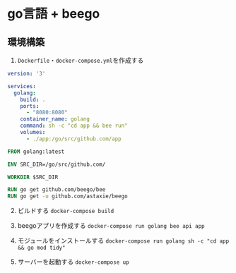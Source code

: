 # go言語 + beego

## 環境構築

1. `Dockerfile`・`docker-compose.yml`を作成する

```yml
version: '3'

services:
  golang:
    build: .
    ports:
      - "8080:8080"
    container_name: golang
    command: sh -c "cd app && bee run"
    volumes:
      - ./app:/go/src/github.com/app
```

```Dockerfile
FROM golang:latest

ENV SRC_DIR=/go/src/github.com/

WORKDIR $SRC_DIR

RUN go get github.com/beego/bee
RUN go get -u github.com/astaxie/beego
```

2. ビルドする
`docker-compose build`

3. beegoアプリを作成する
`docker-compose run golang bee api app`

4. モジュールをインストールする
`docker-compose run golang sh -c "cd app && go mod tidy"`

5. サーバーを起動する
`docker-compose up`
